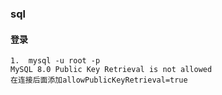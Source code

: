 ### sql
#### 登录
``` 
1.  mysql -u root -p 
MySQL 8.0 Public Key Retrieval is not allowed 
在连接后面添加allowPublicKeyRetrieval=true
```
